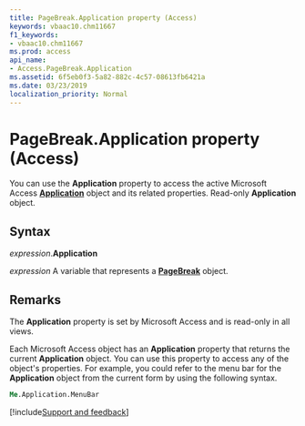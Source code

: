```yaml
---
title: PageBreak.Application property (Access)
keywords: vbaac10.chm11667
f1_keywords:
- vbaac10.chm11667
ms.prod: access
api_name:
- Access.PageBreak.Application
ms.assetid: 6f5eb0f3-5a82-882c-4c57-08613fb6421a
ms.date: 03/23/2019
localization_priority: Normal
---
```



# PageBreak.Application property (Access)

You can use the **Application** property to access the active Microsoft Access **[Application](Access.Application.md)** object and its related properties. Read-only **Application** object.


## Syntax

_expression_.**Application**

_expression_ A variable that represents a **[PageBreak](Access.PageBreak.md)** object.


## Remarks

The **Application** property is set by Microsoft Access and is read-only in all views.

Each Microsoft Access object has an **Application** property that returns the current **Application** object. You can use this property to access any of the object's properties. For example, you could refer to the menu bar for the **Application** object from the current form by using the following syntax.

```vb
Me.Application.MenuBar 

```



[!include[Support and feedback](~/includes/feedback-boilerplate.md)]